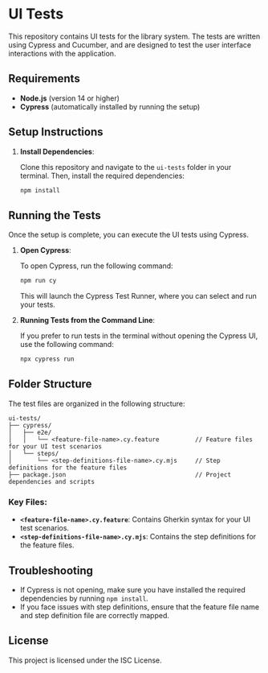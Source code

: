 # UI Tests

This repository contains UI tests for the library system. The tests are written using Cypress and Cucumber, and are designed to test the user interface interactions with the application.

## Requirements

- **Node.js** (version 14 or higher)
- **Cypress** (automatically installed by running the setup)

## Setup Instructions

1. **Install Dependencies**:

   Clone this repository and navigate to the `ui-tests` folder in your terminal. Then, install the required dependencies:

   ```bash
   npm install
   ```

## Running the Tests

Once the setup is complete, you can execute the UI tests using Cypress.

1. **Open Cypress**:

   To open Cypress, run the following command:

   ```bash
   npm run cy
   ```

   This will launch the Cypress Test Runner, where you can select and run your tests.

2. **Running Tests from the Command Line**:

   If you prefer to run tests in the terminal without opening the Cypress UI, use the following command:

   ```bash
   npx cypress run
   ```

## Folder Structure

The test files are organized in the following structure:

```
ui-tests/
├── cypress/
│   ├── e2e/
│   │   └── <feature-file-name>.cy.feature          // Feature files for your UI test scenarios
│   └── steps/
│       └── <step-definitions-file-name>.cy.mjs     // Step definitions for the feature files
├── package.json                                    // Project dependencies and scripts
```

### Key Files:
- **`<feature-file-name>.cy.feature`**: Contains Gherkin syntax for your UI test scenarios.
- **`<step-definitions-file-name>.cy.mjs`**: Contains the step definitions for the feature files.

## Troubleshooting

- If Cypress is not opening, make sure you have installed the required dependencies by running `npm install`.
- If you face issues with step definitions, ensure that the feature file name and step definition file are correctly mapped.

## License

This project is licensed under the ISC License.

